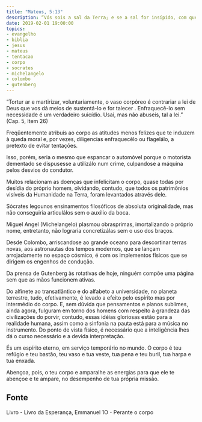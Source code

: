 ```yaml
---
title: "Mateus, 5:13"
description: “Vós sois a sal da Terra; e se a sal for insípido, com que se há de salgar?” Jesus
date: 2019-02-01 19:00:00
topics: 
- evangelho
- biblia
- jesus
- mateus
- tentacao
- corpo
- socrates
- michelangelo
- colombo
- gutenberg
---
```


“Tortur ar e martirizar, voluntariamente, o vaso corpóreo
é contrariar a lei de Deus que vos dá meios de sustentá-lo e
for talecer . Enfraquecê-lo sem necessidade é um verdadeiro
suicídio. Usai, mas não abuseis, tal a lei.”
(Cap. 5, Item 26)

Freqüentemente atribuís ao corpo as atitudes menos felizes que te induzem
à queda moral e, por vezes, diligencias enfraquecê­lo ou flagelá­lo, a pretexto de
evitar tentações.

Isso, porém, seria o mesmo que espancar o automóvel porque o motorista
dementado se dispusesse a utilizá­lo num crime, culpando­se a máquina pelos
desvios do condutor.

Muitos relacionam as doenças que infelicitam o corpo, quase todas por
desídia do próprio homem, olvidando, contudo, que todos os patrimônios visíveis da
Humanidade na Terra, foram levantados através dele.

Sócrates legou­nos ensinamentos filosóficos de absoluta originalidade, mas
não conseguiria articulá­los sem o auxilio da boca.

Miguel Angel (Michelangelo) plasmou obras­primas, imortalizando o
próprio nome, entretanto, não lograria concretizá­las sem o uso dos braços.

Desde Colombo, arriscando­se ao grande oceano para descortinar terras
novas, aos astronautas dos tempos modernos, que se lançam arrojadamente no
espaço cósmico, é com os implementos físicos que se dirigem os engenhos de
condução.

Da prensa de Gutenberg às rotativas de hoje, ninguém compõe uma página
sem que as mãos funcionem ativas.

Do alfinete ao transatlântico e do alfabeto a universidade, no planeta
terrestre, tudo, efetivamente, é levado a efeito pelo espírito mas por
intermédio do corpo. E, sem dúvida que pensamentos e planos sublimes, ainda
agora, fulguram em torno dos homens com respeito à grandeza das civilizações do
porvir, contudo, essas idéias gloriosas estão para a realidade humana, assim
como a sinfonia na pauta está para a música no instrumento. Do ponto de vista
físico, é necessário que a inteligência lhes dá o curso necessário e a devida
interpretação.

És um espírito eterno, em serviço temporário no mundo. O corpo é teu refúgio e
teu bastão, teu vaso e tua veste, tua pena e teu buril, tua harpa e tua enxada.

Abençoa, pois, o teu corpo e ampara­lhe as energias para que ele te abençoe
e te ampare, no desempenho de tua própria missão.


## Fonte
Livro - Livro da Esperança, Emmanuel
1O - Perante o corpo
